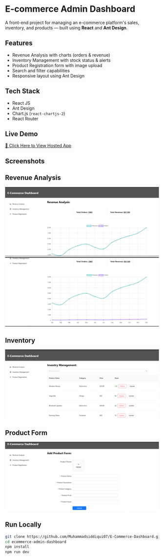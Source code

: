 # E-commerce Admin Dashboard

A front-end project for managing an e-commerce platform's sales, inventory, and products — built using **React** and **Ant Design**.

## Features

- Revenue Analysis with charts (orders & revenue)
- Inventory Management with stock status & alerts
- Product Registration form with image upload
- Search and filter capabilities
- Responsive layout using Ant Design

## Tech Stack

- React JS
- Ant Design
- Chart.js (`react-chartjs-2`)
- React Router

## Live Demo

[🔗 Click Here to View Hosted App](https://muhammadsiddiqui07.github.io/E-Commerce-Dashboard/)

## Screenshots

## Revenue Analysis
![Revenue Page](./screenshots/revenue1.png)
![Revenue Page](./screenshots/revenue2.png)

## Inventory
![Inventory Page](./screenshots/inventry.png)

## Product Form
![Product Form](./screenshots/product.png)

## Run Locally

```bash
git clone https://github.com/Muhammadsiddiqui07/E-Commerce-Dashboard.git
cd ecommerce-admin-dashboard
npm install
npm run dev
